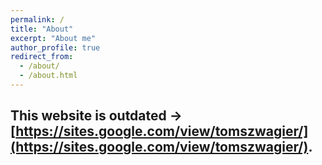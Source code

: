 ```yaml
---
permalink: /
title: "About"
excerpt: "About me"
author_profile: true
redirect_from: 
  - /about/
  - /about.html
---
```


## This website is outdated -> [https://sites.google.com/view/tomszwagier/](https://sites.google.com/view/tomszwagier/).
